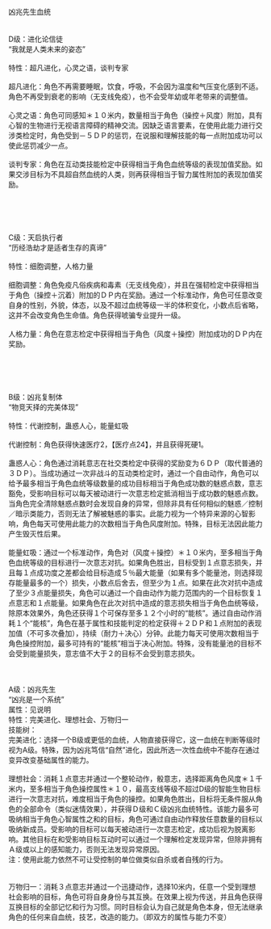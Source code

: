 <title>凶兆先生血统</title>
<meta name="GENERATOR" content="WinCHM">
<meta http-equiv="Content-Type" content="text/html; charset=gb2312">
<br>凶兆先生血统
<br> 
<br> 
<br>D级：进化论信徒
<br>“我就是人类未来的姿态”
<br>
<br>特性：超凡进化，心灵之语，谈判专家
<br>
<br>超凡进化：角色不再需要睡眠，饮食，呼吸，不会因为温度和气压变化感到不适。角色不再受到衰老的影响（无支线免疫），也不会受年幼或年老带来的调整值。
<br>
<br>心灵之语：角色可同感知＊１０米内，数量相当于角色（操控＋风度）附加，具有心智的生物进行无视语言障碍的精神交流。因缺乏语言要素，在使用此能力进行交涉类检定时，角色受到－５ＤＰ的惩罚，在说服和理解技能的每一点附加成功可以使此惩罚减少一点。
<br>
<br>谈判专家：角色在互动类技能检定中获得相当于角色血统等级的表现加值奖励。如果交涉目标为不具超自然血统的人类，则再获得相当于智力属性附加的表现加值奖励。
<br> 
<br> 
<br> 
<br> 
<br> 
<br>C级：天启执行者
<br>“历经浩劫才是适者生存的真谛”
<br>
<br>特性：细胞调整，人格力量
<br>
<br>细胞调整：角色免疫凡俗疾病和毒素（无支线免疫），并且在强韧检定中获得相当于角色（操控＋沉着）附加的ＤＰ内在奖励。通过一个标准动作，角色可任意改变自身的性别，外貌，体态，以及不超过血统等级一半的体积变化，小数点后省略，这并不会改变角色生命值。角色获得唬骗专业提升一级。
<br>
<br>人格力量：角色在意志检定中获得相当于角色（风度＋操控）附加成功的ＤＰ内在奖励。
<br> 
<br> 
<br> 
<br> 
<br> 
<br>B级：凶兆复制体
<br>“物竞天择的完美体现”
<br>
<br>特性：代谢控制，蛊惑人心，能量虹吸
<br>
<br>代谢控制：角色获得快速医疗2，【医疗点24】，并且获得死硬1。
<br>
<br>蛊惑人心：角色通过消耗意志在社交类检定中获得的奖励变为６ＤＰ（取代普通的３ＤＰ）。当成功通过一次非战斗的互动类检定时，通过一个自由动作，角色可以给予最多相当于角色血统等级数量的成功目标相当于角色成功数的魅惑点数，意志豁免，受影响目标可以每天被动进行一次意志检定抵消相当于成功数的魅惑点数。当角色完全清除魅惑点数时会发现自身的异常，但除非具有任何相似的魅惑／控制／暗示类能力，否则无法了解被魅惑的事实。此能力视为一个特异来源的心智影响，角色每天可使用此能力的次数相当于角色风度附加。特殊，目标无法因此能力产生毁灭性后果。
<br>
<br>能量虹吸：通过一个标准动作，角色对（风度＋操控）＊１０米内，至多相当于角色血统等级的目标进行一次意志对抗。如果角色胜出，目标受到１点意志损失，并且每１点成功度之差都会给目标造成５％最大能量（如果有多个能量池，则选择现存能量最多的一个）损失，小数点后舍去，但至少为１点。如果在此次对抗中造成了至少３点能量损失，角色可以通过一个自由动作为能力范围内的一个目标恢复１点意志和１点能量。如果角色在此次对抗中造成的意志损失相当于角色血统等级，除原本效果外，角色还获得１个可保存至多１２个小时的“能核”。通过自由动作消耗１个“能核”，角色在基于属性和技能判定的检定获得＋２ＤＰ和１点附加的表现加值（不可多次叠加），持续（耐力＋决心）分钟。此能力每天可使用次数相当于角色操控附加，最多可持有的“能核”相当于决心附加。特殊，没有能量池的目标不会受到能量损失，意志值不大于２的目标不会受到意志损失。
<br> 
<br> 
<br> 
<br>A级：凶兆先生
<br>“凶兆是一个系统”
<br>属性：见说明
<br>特性：完美进化、理想社会、万物归一
<br>技能树：
<br>完美进化：选择一个B级或更低的血统，人物直接获得它，这一血统在判断等级时视为A级。特殊，因为凶兆笃信“自然”进化，因此所选一次性血统中不能存在通过变异改变基础属性的能力。
<br>
<br>理想社会：消耗１点意志并通过一个整轮动作，骰意志，选择距离角色风度＊１千米内，至多相当于角色操控属性＊１０，最高支线等级不超过D级的智能生物目标进行一次意志对抗，难度相当于角色的操控。如果角色胜出，目标将无条件服从角色的全部命令（类似迷情效果），并获得Ｄ级和Ｃ级凶兆血统特性。该能力最多可吸纳相当于角色心智属性之和的目标，角色可通过自由动作释放任意数量的目标以吸纳新成员。受影响的目标可以每天被动进行一次意志检定，成功后视为脱离影响。其他目标在和受影响目标互动时可以通过一个理解检定发现异常，但除非拥有Ａ级或以上的感知能力，否则无法发现异常原因。
<br>注：使用此能力依然不可让受控制的单位做类似自杀或者自残的行为。
<br>
<br>
<br>万物归一：消耗３点意志并通过一个迅捷动作，选择10米内，任意一个受到理想社会影响的目标，角色可将自身身份与其互换。在效果上视为传送，并且角色获得互换目标的全部记忆和行为习惯。同时目标会认为自己就是角色本身，但无法继承角色的任何来自血统，技艺，改造的能力。（即双方的属性与能力不变）